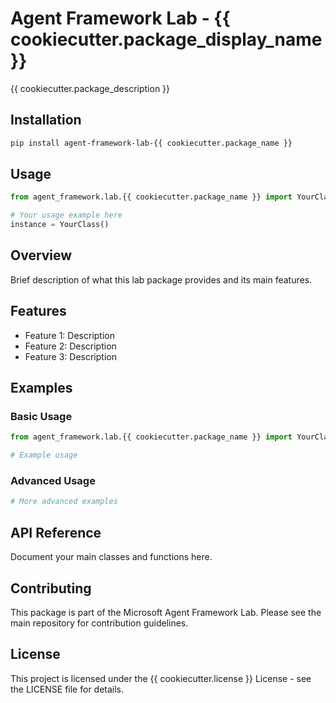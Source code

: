 # Agent Framework Lab - {{ cookiecutter.package_display_name }}

{{ cookiecutter.package_description }}

## Installation

```bash
pip install agent-framework-lab-{{ cookiecutter.package_name }}
```

## Usage

```python
from agent_framework.lab.{{ cookiecutter.package_name }} import YourClass

# Your usage example here
instance = YourClass()
```

## Overview

Brief description of what this lab package provides and its main features.

## Features

- Feature 1: Description
- Feature 2: Description
- Feature 3: Description

## Examples

### Basic Usage

```python
from agent_framework.lab.{{ cookiecutter.package_name }} import YourClass

# Example usage
```

### Advanced Usage

```python
# More advanced examples
```

## API Reference

Document your main classes and functions here.

## Contributing

This package is part of the Microsoft Agent Framework Lab. Please see the main repository for contribution guidelines.

## License

This project is licensed under the {{ cookiecutter.license }} License - see the LICENSE file for details.
